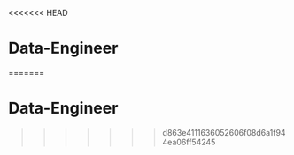 <<<<<<< HEAD
# Data-Engineer
=======
# Data-Engineer
>>>>>>> d863e4111636052606f08d6a1f944ea06ff54245
